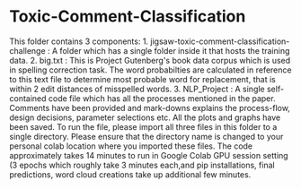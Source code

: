 # Toxic-Comment-Classification
This folder contains 3 components:  1. jigsaw-toxic-comment-classification-challenge : A folder which has a single folder inside it that hosts the training data.  2. big.txt : This is Project Gutenberg's book data corpus which is used in spelling correction task. The word probabilties are calculated in reference to this text file to determine most probable word for replacement, that is within 2 edit distances of misspelled words. 3. NLP_Project : A single self-contained code file which has all the processes mentioned in the paper. Comments have been provided and mark-downs explains the process-flow, design decisions, parameter selections etc. All the plots and graphs have been saved.   To run the file, please import all three files in this folder to a single directory. Please ensure that the directory name is changed to your personal colab location where you imported these files.  The code approximately takes 14 minutes to run in Google Colab GPU session setting (3 epochs which roughly take 3 minutes each,and pip installations, final predictions, word cloud creations take up additional few minutes. 
